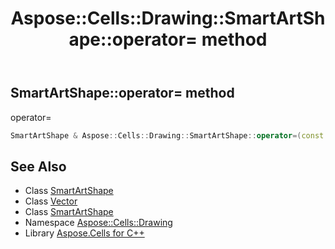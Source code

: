 ﻿---
title: Aspose::Cells::Drawing::SmartArtShape::operator= method
linktitle: operator=
second_title: Aspose.Cells for C++ API Reference
description: 'Aspose::Cells::Drawing::SmartArtShape::operator= method. operator= in C++.'
type: docs
weight: 300
url: /cpp/aspose.cells.drawing/smartartshape/operator_asm/
---
## SmartArtShape::operator= method


operator=

```cpp
SmartArtShape & Aspose::Cells::Drawing::SmartArtShape::operator=(const SmartArtShape &src)
```

## See Also

* Class [SmartArtShape](../)
* Class [Vector](../../../aspose.cells/vector/)
* Class [SmartArtShape](../)
* Namespace [Aspose::Cells::Drawing](../../)
* Library [Aspose.Cells for C++](../../../)
